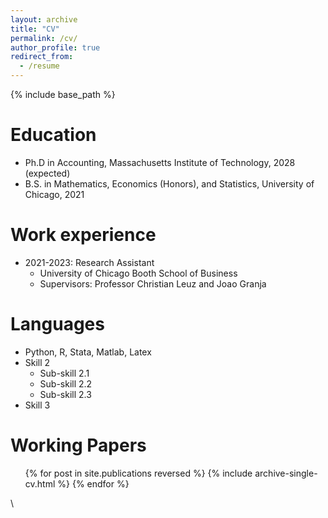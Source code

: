 ```yaml
---
layout: archive
title: "CV"
permalink: /cv/
author_profile: true
redirect_from:
  - /resume
---
```


{% include base_path %}

Education
======
* Ph.D in Accounting, Massachusetts Institute of Technology, 2028 (expected)
* B.S. in Mathematics, Economics (Honors), and Statistics, University of Chicago, 2021

Work experience
======
* 2021-2023: Research Assistant
  * University of Chicago Booth School of Business
  * Supervisors: Professor Christian Leuz and Joao Granja
  
Languages
======
* Python, R, Stata, Matlab, Latex
* Skill 2
  * Sub-skill 2.1
  * Sub-skill 2.2
  * Sub-skill 2.3
* Skill 3

Working Papers
======
  <ul>{% for post in site.publications reversed %}
    {% include archive-single-cv.html %}
  {% endfor %}</ul>
 \
